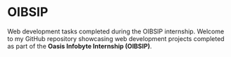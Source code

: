 # OIBSIP
Web development tasks completed during the OIBSIP internship.
Welcome to my GitHub repository showcasing web development projects completed as part of the **Oasis Infobyte Internship (OIBSIP)**.

